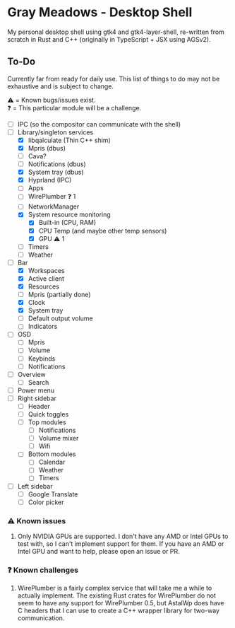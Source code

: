 # Gray Meadows - Desktop Shell

My personal desktop shell using gtk4 and gtk4-layer-shell, re-written from scratch in Rust and C++ (originally in TypeScript + JSX using AGSv2).

## To-Do

Currently far from ready for daily use. This list of things to do may not be exhaustive and is subject to change.

⚠️ = Known bugs/issues exist.<br>
❓ = This particular module will be a challenge.

- [ ] IPC (so the compositor can communicate with the shell)
- [ ] Library/singleton services
    - [x] libqalculate (Thin C++ shim)
    - [x] Mpris (dbus)
    - [ ] Cava?
    - [ ] Notifications (dbus)
    - [x] System tray (dbus)
    - [x] Hyprland (IPC)
    - [ ] Apps
    - [ ] WirePlumber ❓ 1
    - [ ] NetworkManager
    - [x] System resource monitoring
        - [x] Built-in (CPU, RAM)
        - [x] CPU Temp (and maybe other temp sensors)
        - [x] GPU ⚠️ 1
    - [ ] Timers
    - [ ] Weather
- [ ] Bar
    - [x] Workspaces
    - [x] Active client
    - [x] Resources
    - [ ] Mpris (partially done)
    - [x] Clock
    - [x] System tray
    - [ ] Default output volume
    - [ ] Indicators
- [ ] OSD
    - [ ] Mpris
    - [ ] Volume
    - [ ] Keybinds
    - [ ] Notifications
- [ ] Overview
    - [ ] Search
- [ ] Power menu
- [ ] Right sidebar
    - [ ] Header
    - [ ] Quick toggles
    - [ ] Top modules
        - [ ] Notifications
        - [ ] Volume mixer
        - [ ] Wifi
    - [ ] Bottom modules
        - [ ] Calendar
        - [ ] Weather
        - [ ] Timers
- [ ] Left sidebar
    - [ ] Google Translate
    - [ ] Color picker

### ⚠️ Known issues
1. Only NVIDIA GPUs are supported. I don't have any AMD or Intel GPUs to test with, so I can't implement support for them. If you have an AMD or Intel GPU and want to help, please open an issue or PR.

### ❓ Known challenges
1. WirePlumber is a fairly complex service that will take me a while to actually implement. The existing Rust crates for WirePlumber do not seem to have any support for WirePlumber 0.5, but AstalWp does have C headers that I can use to create a C++ wrapper library for two-way communication.
